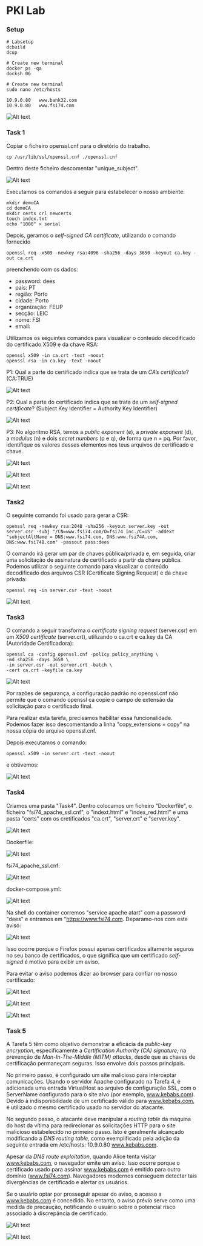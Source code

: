 # PKI Lab

### Setup
```
# Labsetup
dcbuild
dcup

# Create new terminal
docker ps -qa
docksh 06

# Create new terminal
sudo nano /etc/hosts

10.9.0.80   www.bank32.com
10.9.0.80   www.fsi74.com
```

![Alt text](Docs/Lab11DNS.png)

### Task 1

Copiar o ficheiro openssl.cnf para o diretório do trabalho.
```
cp /usr/lib/ssl/openssl.cnf ./openssl.cnf
```
Dentro deste ficheiro descomentar "unique_subject".

![Alt text](Docs/Lab11unique_sub.png)

Executamos os comandos a seguir para estabelecer o nosso ambiente:

```
mkdir demoCA
cd demoCA
mkdir certs crl newcerts
touch index.txt
echo "1000" > serial
```

Depois, geramos o *self-signed CA certificate*, utilizando o comando fornecido

```
openssl req -x509 -newkey rsa:4096 -sha256 -days 3650 -keyout ca.key -out ca.crt
```
preenchendo com os dados:

- password: dees
- país: PT
- região: Porto
- cidade: Porto
- organização: FEUP
- secção: LEIC
- nome: FSI
- email:

Utilizamos os seguintes comandos para visualizar o conteúdo decodificado do certificado X509 e da chave RSA:

```
openssl x509 -in ca.crt -text -noout
openssl rsa -in ca.key -text -noout
```

P1: Qual a parte do certificado indica que se trata de um *CA’s certificate*? (CA:TRUE)

![Alt text](Docs/Lab11CAcert.png)

P2: Qual a parte do certificado indica que se trata de um *self-signed certificate*? (Subject Key Identifier = Authority Key Identifier)

![Alt text](Docs/Lab11Selfcert.png)

P3: No algoritmo RSA, temos a *public exponent* (e), a *private exponent* (d), a *modulus* (n) e dois *secret numbers* (p e q), de forma que n = pq. Por favor, identifique os valores desses elementos nos teus arquivos de certificado e chave.

![Alt text](Docs/Lab11PrivatePublicExp.png)

![Alt text](Docs/Lab11Mudulus.png)

![Alt text](Docs/Lab11SecretNumbers.png)

### Task2

O seguinte comando foi usado para gerar a CSR:
```
openssl req -newkey rsa:2048 -sha256 -keyout server.key -out server.csr -subj "/CN=www.fsi74.com/O=fsi74 Inc./C=US" -addext "subjectAltName = DNS:www.fsi74.com, DNS:www.fsi74A.com, DNS:www.fsi74B.com" -passout pass:dees
```

O comando irá gerar um par de chaves pública/privada e, em seguida, criar uma solicitação de assinatura de certificado a partir da chave pública. Podemos utilizar o seguinte comando para visualizar o conteúdo decodificado dos arquivos CSR (Certificate Signing Request) e da chave privada:

```
openssl req -in server.csr -text -noout
```

![Alt text](Docs/Lab11AltNames.png)

### Task3

O comando a seguir transforma o *certificate signing request* (server.csr) em um *X509
certificate* (server.crt), utilizando o ca.crt e ca.key da CA (Autoridade Certificadora):

```
openssl ca -config openssl.cnf -policy policy_anything \
-md sha256 -days 3650 \
-in server.csr -out server.crt -batch \
-cert ca.crt -keyfile ca.key
```

![Alt text](Docs/Lab11Servercrt.png)

Por razões de segurança, a configuração padrão no openssl.cnf não permite que o comando openssl ca copie o campo de extensão da solicitação para o certificado final.

Para realizar esta tarefa, precisamos habilitar essa funcionalidade. Podemos fazer isso descomentando a linha "copy_extensions = copy" na nossa cópia do arquivo openssl.cnf.

Depois executamos o comando:

```
openssl x509 -in server.crt -text -noout
```

e obtivemos:

![Alt text](Docs/Lab11Altnamescrt.png)

### Task4

Criamos uma pasta "Task4". Dentro colocamos um ficheiro "Dockerfile", o ficheiro "fsi74_apache_ssl.cnf", o "indext.html" e "index_red.html" e uma pasta "certs" com os cretificados "ca.crt", "server.crt" e "server.key".

![Alt text](Docs/Lab11Folder.png)

Dockerfile:

![Alt text](Docs/Lab11Dockerfile.png)

fsi74_apache_ssl.cnf:

![Alt text](Docs/Lab11Apache.png)

docker-compose.yml:

![Alt text](Docs/Lab11Compose.png)

Na shell do container corremos "service apache atart" com a password "dees" e entramos em "https://www.fsi74.com. Deparamo-nos com este aviso:

![Alt text](Docs/Lab11SecurityWarning.png)

Isso ocorre porque o Firefox possui apenas certificados altamente seguros no seu banco de certificados, o que significa que um certificado *self-signed* é motivo para exibir um aviso.

Para evitar o aviso podemos dizer ao browser para confiar no nosso certificado:

![Alt text](Docs/Lab11AddCertificate.png)

![Alt text](Docs/Lab11Certificate.png)

![Alt text](Docs/Lab11fsi74HelloWorld.png)

### Task 5

A Tarefa 5 têm como objetivo demonstrar a eficácia da *public-key encryption*, especificamente a *Certification Authority (CA) signature*, na prevenção de *Man-In-The-Middle (MITM) attacks*, desde que as chaves de certificação permaneçam seguras. Isso envolve dois passos principais.

No primeiro passo, é configurado um site malicioso para interceptar comunicações. Usando o servidor Apache configurado na Tarefa 4, é adicionada uma entrada VirtualHost ao arquivo de configuração SSL, com o ServerName configurado para o site alvo (por exemplo, www.kebabs.com). Devido à indisponibilidade de um certificado válido para www.kebabs.com, é utilizado o mesmo certificado usado no servidor do atacante.

No segundo passo, o atacante deve manipular a *routing table* da máquina do host da vítima para redirecionar as solicitações HTTP para o site malicioso estabelecido no primeiro passo. Isto é geralmente alcançado modificando a *DNS routing table*, como exemplificado pela adição da seguinte entrada em /etc/hosts: 10.9.0.80 www.kebabs.com.

Apesar da *DNS route exploitation*, quando Alice tenta visitar www.kebabs.com, o navegador emite um aviso. Isso ocorre porque o certificado usado para assinar www.kebabs.com é emitido para outro domínio (www.fsi74.com). Navegadores modernos conseguem detectar tais divergências de certificado e alertar os usuários.

Se o usuário optar por prosseguir apesar do aviso, o acesso a www.kebabs.com é concedido. No entanto, o aviso prévio serve como uma medida de precaução, notificando o usuário sobre o potencial risco associado à discrepância de certificado.

![Alt text](Docs/Lab11kebabsWarning.png)

![Alt text](Docs/Lab11kebabsHelloWorld.png)
